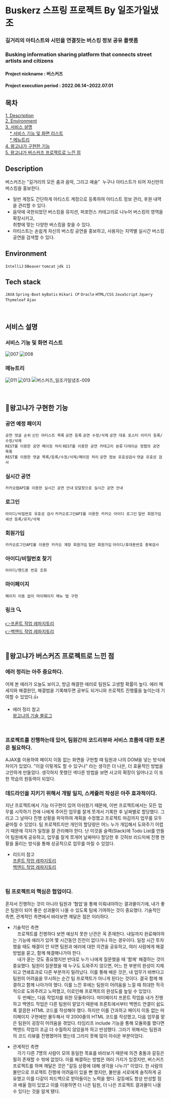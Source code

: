 # Buskerz 스프링 프로젝트 By 일조가일냈조 
### 길거리의 아티스트와 시민을 연결짓는 버스킹 정보 공유 플랫폼
### Busking information sharing platform that connects street artists and citizens
#### Project nickname : 버스커즈
#### Project execution period : 2022.06.14~2022.07.01

## 목차
[1. Description](#description) <br>
[2. Environment](#environment) <br>
[3. 서비스 설명](#서비스-설명) <br>
  [* 서비스 기능 및 화면 리스트](#서비스-기능-및-화면-리스트) <br>
  [* 메뉴트리](#메뉴트리) <br>
[4. 왕고냐가 구현한 기능](#왕고냐가-구현한-기능) <br>
[5. 왕고냐가 버스커즈 프로젝트로 느낀 점](#왕고냐가-버스커즈-프로젝트로-느낀-점) <br>

## Description
버스커즈는 "길거리의 모든 춤과 음악, 그리고 예술"  누구나 아티스트가 되어 자신만의 버스킹을 홍보한다. 

* 일반 계정도 간단하게 아티스트 계정으로 등록하여 아티스트 정보 관리, 후원 내역을 관리할 수 있다. 
* 음악에 국한되었던 버스킹을 뮤지션, 퍼포먼스 카테고리로 나누어 버스킹의 영역을 확장시키고, <br> 취향에 맞는  다양한 버스킹을 찾을 수 있다.
* 아티스트는 손쉽게 자신의 버스킹 공연을 홍보하고, 사용자는 지역별 실시간 버스킹 공연을 검색할 수 있다.

## Environment

`IntelliJ` `DBeaver` `tomcat` `jdk 11`
  
## Tech stack
`JAVA` `Spring-Boot` `myBatis` `Hikari CP` `Oracle` `HTML/CSS` `JavaScript` `Jquery` `Thymeleaf` `Ajax`

<br> 

## 서비스 설명
### 서비스 기능 및 화면 리스트
![007](https://user-images.githubusercontent.com/96973332/179354669-37e87924-c036-48ac-927a-5410b0ff9f5b.png)
![008](https://user-images.githubusercontent.com/96973332/179354694-dbb3565b-bc98-45c7-badd-1c0cd18cba90.png)

### 메뉴트리
![011](https://user-images.githubusercontent.com/96973332/179354697-80cfccde-53d1-473e-baf7-f7939f98e897.png)
![013](https://user-images.githubusercontent.com/96973332/179354698-890a67eb-c958-4332-9d27-d4b41ba6b990.png)
![버스커즈_일조가일냈조-009](https://user-images.githubusercontent.com/96973332/179354789-8c2988c0-0100-4a05-af8e-5579359f33ac.png)

<br> 

## 🍊왕고냐가 구현한 기능
### 공연 예정 페이지 
`공연 댓글 순위` `신인 아티스트 목록` `공연 등록` `공연 수정/삭제` `공연 대표 포스터 이미지 등록/수정/삭제` <br>
`REST를 이용한 공연 페이징 처리` `REST를 이용한 공연 카테고리 분류` `디데이순 정렬의 공연 목록` <br>
`REST를 이용한 댓글 목록/등록/수정/삭제/페이징 처리` `공연 정보 유효성검사` `댓글 유효성 검사`

### 실시간 공연
`카카오맵API를 이용한 실시간 공연 안내` `모달창으로 실시간 공연 안내`

### 로그인
`아이디/비밀번호 유효성 검사` `카카오로그인API를 이용한 카카오 아이디 로그인` `일반 회원가입` `세션 등록/유지/삭제`

### 회원가입
`카카오로그인API를 이용한 카카오 계정 회원가입` `일반 회원가입` `아이디/휴대폰번호 중복검사`

### 아이디/비밀번호 찾기
`아이디/핸드폰 번호 조회` 

### 마이페이지
`페이지 이동 없이 마이페이지 메뉴 탭 구현`

### 링크 🔍
[👉프론트 작업 레파지토리](https://github.com/wanggoNya/Buskers-front) <br>
[👉백엔드 작업 레파지토리](https://github.com/wanggoNya/Buskers-backend)
<br> 
<br>
## 🍊왕고냐가 버스커즈 프로젝트로 느낀 점
### 에러 정리는 아주 중요하다. 
어제 본 에러가 오늘도 보이고, 방금 해결한 에러로 팀원도 고생할 확률이 높다. 에러 메세지와 해결원인, 해결법을 기록해두면 공부도 되거니와 프로젝트 진행률을 높이는데 기여할 수 있었다.👍<br>
* 에러 정리 참고<br>
[왕고냐의 기술 블로그](https://wanggonya.tistory.com/) <br>
<br> 

### 프로젝트를 진행하는데 있어, 팀원간의 코드리뷰와 서비스 흐름에 대한 토론은 필요하다. 
AJAX를 이용하여 페이지 이동 없는 화면을 구현할 때 팀원과 나의 DOM을 넣는 방식에 차이가 있었다. "이걸 이렇게도 할 수 있구나" 라는 생각은 더 나은, 더 효율적인 방법을 고안하게 만들었다. 생각하지 못했던 색다른 방법을 보면 사고의 확장이 일어나고 이 또한 학습의 원동력이 되었다.

### 데드라인을 지키기 위해서 개발 일지, 스케쥴러 작성은 아주 효과적이다. 
지난 프로젝트에서 기능 미구현이 있어 아쉬웠기 때문에, 이번 프로젝트에서는 모든 업무를 시작하기 전에 나에게 주어진 업무를 잘게 쪼개서 기록한 후 날짜별로 할당했다. 그리고 그 날마다 진행 상황을 파악하여 계획을 수정했고 프로젝트 마감까지 업무를 모두 끝마칠 수 있었다. 팀 프로젝트지만 개인의 할당량은 어느 누가 개입해서 도와주기 어렵기 때문에 각자가 일정을 잘 관리해야 한다. 난 이것을 슬랙(Slack)에 Todo List를 만들어 팀원에게 공유하고, 업무를 잘게 쪼개어 날짜마다 할당한 후 깃허브 리드미에 진행 현황을 올리는 방식을 통해 성공적으로 업무를 마칠 수 있었다. <br>
* 리드미 참고<br>
[프론트 작업 레파지토리](https://github.com/wanggoNya/Buskers-front) <br>
[백엔드 작업 레파지토리](https://github.com/wanggoNya/Buskers-backend)
<br> 


### 팀 프로젝트의 핵심은 협업이다.
혼자서 진행하는 것이 아니라 팀원과 '협업'을 통해 이뤄내야하는 결과물이기에, 내가 좋은 팀원이 되어 좋은 성과물이 나올 수 있도록 팀에 기여하는 것이 중요했다. 기술적인 측면, 관계적인 측면에서 바라보면 깨달은 점은 이러하다.

* 기술적인 측면 <br>
  프로젝트를 진행하다 보면 예상치 못한 난관은 꼭 존재한다. 내일까지 완료해야하는 기능에 에러가 있어 몇 시간동안 진전이 없다거나 하는 경우이다. 일정 시간 투자했을 때도 해결이 안 되면  팀원과 에러에 대한 의견을 공유하고, 여러 사람에게 해결방법을 묻고, 함께 해결해나가야 한다. <br>
  내가 묻는 것도 중요했지만 반대로 누가 나에게 질문했을 때 '함께' 해결하는 것이 중요했다. 팀원이 질문했을 때 누구도 도와주지 않으면, 어느 한 부분의 완성이 지체되고 연쇄효과로 다른 부분까지 밀려났다. 이를 통해 배운 것은, 내 업무가 바쁘다고 팀원의 어려움을 무시하는 순간 팀 프로젝트가 아니게 된다는 것이다. 결국 함께 해결하고 함께 나아가야 했다. 이를 느낀 후에는 팀원이 어려움을 느낄 때 최대한 적극적으로 도와주려고 노력했고, 이로인해 프로젝트의 완성도를 높일 수 있었다.<br>
  두 번째는, 다음 작업자를 위한 모듈화이다. 마이페이지 프론트 작업을 내가 진행하고 백엔드 작업은 다른 팀원이 맡았기 때문에 프론트에서부터 백엔드 연결이 쉽도록 깔끔한 HTML 코드를 작성해야 했다. 하지만 이를 간과하고 페이지 이동 없는 마이페이지 구현에만 몰두해서 약 2000줄의 HTML 코드를 작성했고, 다음 업무를 맡은 팀원이 굉장히 어려움을 겪었다. 타임리프 include 기능을 통해 모듈화를 했다면 백엔드 작업이 조금 더 수월하지 않았을까 하고 반성했다. 그러기 위해서는 팀원과의 코드 리뷰를 진행했어야 했는데 그러지 못해 많이 아쉬운 부분이었다.

* 관계적인 측면 <br>
  각기 다른 7명의 사람이 모여 동일한 목표를 바라보기 때문에 의견 충돌과 갈등은 필히 존재할 수 밖에 없었다. 이를 해결하는 방법은 여러 가지가 있겠지만, 버스커즈 프로젝트를 하며 깨달은 것은 "갈등 상황에 대해 생각을 나누기" 이었다. 한 사람의 불만으로 프로젝트 진행에 어려움이 있을 뻔 했지만, 불만을 서로에게 솔직하게 공유했고 이를 다같이 피드백으로 받아들이는 노력을 했다. 갈등에도 항상 반성할 점과 배울 점이 있었고 이를 이용하면 더 나은 팀원, 더 나은 프로젝트 결과물이 나올 수 있다는 것을 알게 됐다.
